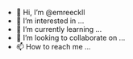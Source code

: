 - 👋 Hi, I’m @emreeckll
- 👀 I’m interested in ...
- 🌱 I’m currently learning ...
- 💞️ I’m looking to collaborate on ...
- 📫 How to reach me ...

<!---
emreeckll/emreeckll is a ✨ special ✨ repository because its `README.md` (this file) appears on your GitHub profile.
You can click the Preview link to take a look at your changes.
--->
